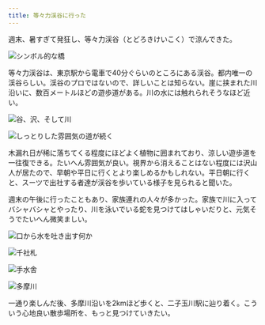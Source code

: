 ```yaml
---
title: 等々力渓谷に行った
---
```

週末、暑すぎて発狂し、等々力渓谷（とどろきけいこく）で涼んできた。

![](https://lh6.googleusercontent.com/W03C6xFIwxapk7t-BKW4kBoqBbqACyor7Epc73BDbgCSSXechRf_ZOQmzBlo-YYTaRilRLTSh_T3n441_h3-Bgn21vkH4V4mVaKg_L09jfOlyNjffbmoWYak_H1OK-gLDVieA2zDiIpKQ5SPdRqB3LjZMKpmtDf9lnxih8wK7GJun58ScyGkYsV1xhT42Q "シンボル的な橋")

等々力渓谷は、東京駅から電車で40分ぐらいのところにある渓谷。都内唯一の渓谷らしい。渓谷のプロではないので、詳しいことは知らない。崖に挟まれた川沿いに、数百メートルほどの遊歩道がある。川の水には触れられそうなほど近い。

![](https://lh6.googleusercontent.com/0ea7cde-58xF7NTJRAVT6MWOgLsizmIMJd_7QpsQLIfeaWH4-CjIFE1gx_n0wnB3PN_enWsay-2V3GwRnYEyZVa1CZ2vI5gDFE8YwSNPeinacMd-ctK0UlVVQ7UUxlPL7rRUAKvnWOOd42Ka3fvK2EpjCqaz23HrxGiMCcmKVlZ5U_-bDMt5AGcdBpYGqQ "谷、沢、そして川")

![](https://lh6.googleusercontent.com/JHqkuJId2bDk3rr3l3C8bzeCMc3L5aTDn7F9GxHYXK0eXtabRjRna-NX9N-natgWKkc6TROMmVL4BD-J4awYi616qfAjUX4USLqYVdcMMLZPDZXOCazZ12XYE8lHWMPxkL8sl9RMLjY1QqWrsvpe8iH2449XxNwuUG_nN5cl8A18GQZ5s_RWqLvjhD_Tfw "しっとりした雰囲気の道が続く")

木漏れ日が稀に落ちてくる程度にほどよく植物に囲まれており、涼しい遊歩道を一往復できる。たいへん雰囲気が良い。視界から消えることはない程度には沢山人が居たので、早朝や平日に行くとより楽しめるかもしれない。平日朝に行くと、スーツで出社する者達が渓谷を歩いている様子を見られると聞いた。

週末の午後に行ったこともあり、家族連れの人々が多かった。家族で川に入ってバシャバシャとやったり、川を泳いでいる蛇を見つけてはしゃいだりと、元気そうでたいへん微笑ましい。

![](https://lh5.googleusercontent.com/rEZx82yQOmBbpEKXtat3ezKdNbV7W2tdx_AliiKqJlJt1NABiAd-3EkmZFT-FDx0tMKfZT2OpjZ0A51FqEpSeQ8R7wqP_jOBgQkVbSEhApLqdEMNE_MEdkjMFEC944WNBOYK_jnpjGDHcNzqk82A2iNjg5VeML44g2H_5I1bt6VUz-tD2NxJqlwKS7YaOg "口から水を吐き出す何か")

![](https://lh4.googleusercontent.com/ybftoPs73Dw6RrrD4ENS1VTklZlaAzfK5CtYjs0xn45ut16trEcQDXYI_SF0saKWG1-ZVTTTZnvhi7Ko_G9OtOHIioujLsbO8D_6v_4be67dX3ZQ8j3Z_DUv72YA-xrJilI6z4n6X6jOhjJtNQ9ElvZ799CFgVX8MXu-yAzwQSPeOVSrOvUP5WcWTEsSYA "千社札")

![](https://lh6.googleusercontent.com/FVPAnvuPV5dSFg9KY-KDJpTL5Vq8JvqWqDClJG1XGFGj-pcJ5PmG_ZojqXomdhRgfrULC-CvUq_jse7RTqT0kcQtFUOQ55cJRkLCGkI5Ib6jfIQhrAoSbGRz7Ii0Bk-yq9DfZAqRdpYUqBoPkot5ZSrcLf4afjxEjWbNtE3MjhWTsbt0J9HkDCdK7Jq7EA "手水舎")

![](https://lh3.googleusercontent.com/fsEaoDmTbeAhRklHinjDGzZVrDyLRB7g61aseoOpjiEEhA2FVdgMSSRehh7fDAc-zO_Ir_XX7ooEWbXbNEzFOuXw1rvX4rLiB9Uprz6V7WSiLcjcgOdyiEZpN47ei1gb-Da7qPbMtBrXG_cfbXZVE-3dZi16dDl0jgdGdrxjlorsf6h9dhU0F5TuoDkejQ "多摩川")

一通り楽しんだ後、多摩川沿いを2kmほど歩くと、二子玉川駅に辿り着く。こういう心地良い散歩場所を、もっと見つけていきたい。
